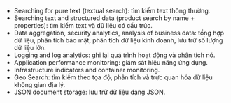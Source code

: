 - Searching for pure text (textual search): tìm kiếm text thông thường.
- Searching text and structured data (product search by name + properties): tìm kiếm text và dữ liệu có cấu trúc.
- Data aggregation, security analytics, analysis of business data: tổng hợp dữ liệu, phân tích bảo mật, phân tích dữ liệu kinh doanh, lưu trữ số lượng dữ liệu lớn.
- Logging and log analytics: ghi lại quá trình hoạt động và phân tích nó.
- Application performance monitoring: giám sát hiệu năng ứng dụng.
- Infrastructure indicators and container monitoring.
- Geo Search: tìm kiếm theo tọa độ, phân tích và trực quan hóa dữ liệu không gian địa lý.
- JSON document storage: lưu trữ dữ liệu dạng JSON.
